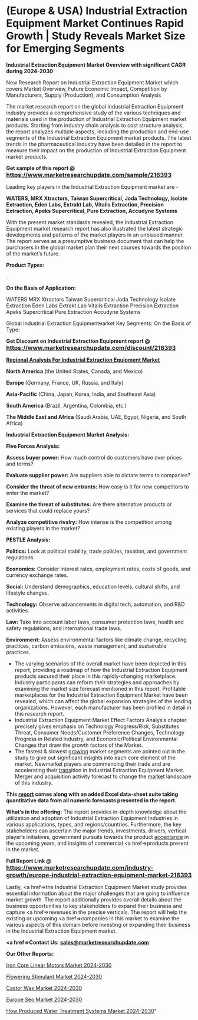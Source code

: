 # (Europe & USA) Industrial Extraction Equipment Market Continues Rapid Growth | Study Reveals Market Size for Emerging Segments

<strong>Industrial Extraction Equipment Market Overview with significant CAGR during 2024-2030</strong>

New Research Report on Industrial Extraction Equipment Market which covers Market Overview, Future Economic Impact, Competition by Manufacturers, Supply (Production), and Consumption Analysis

The market research report on the global Industrial Extraction Equipment industry provides a comprehensive study of the various techniques and materials used in the production of Industrial Extraction Equipment market products. Starting from industry chain analysis to cost structure analysis, the report analyzes multiple aspects, including the production and end-use segments of the Industrial Extraction Equipment market products. The latest trends in the pharmaceutical industry have been detailed in the report to measure their impact on the production of Industrial Extraction Equipment market products.

<strong>Get sample of this report @ <a href=https://www.marketresearchupdate.com/sample/216393><font size=3 color=#0000ff>https://www.marketresearchupdate.com/sample/216393</font></a></strong>

Leading key players in the Industrial Extraction Equipment market are -

<strong>WATERS, MRX Xtractors, Taiwan Supercritical, Joda Technology, Isolate Extraction, Eden Labs, Extrakt Lab, Vitalis Extraction, Precision Extraction, Apeks Supercritical, Pure Extraction, Accudyne Systems</strong>

With the present market standards revealed, the Industrial Extraction Equipment market research report has also illustrated the latest strategic developments and patterns of the market players in an unbiased manner. The report serves as a presumptive business document that can help the purchasers in the global market plan their next courses towards the position of the market’s future.

<strong>Product Types:</strong>

.

<strong>On the Basis of Application:</strong>

WATERS
MRX Xtractors
Taiwan Supercritical
Joda Technology
Isolate Extraction
Eden Labs
Extrakt Lab
Vitalis Extraction
Precision Extraction
Apeks Supercritical
Pure Extraction
Accudyne Systems

Global Industrial Extraction Equipmentarket Key Segments:
On the Basis of Type:

<strong>Get Discount on Industrial Extraction Equipment report @ <a href=https://www.marketresearchupdate.com/discount/216393><font size=3 color=#0000ff>https://www.marketresearchupdate.com/discount/216393</font></a></strong>

<strong><u><b>Regional Analysis For Industrial Extraction Equipment Market</b></u></strong>

<strong><b>North America</b></strong> (the United States, Canada, and Mexico)

<strong><b>Europe </b></strong>(Germany, France, UK, Russia, and Italy)

<strong><b>Asia-Pacific</b></strong> (China, Japan, Korea, India, and Southeast Asia)

<strong><b>South America</b></strong> (Brazil, Argentina, Colombia, etc.)

<strong><b>The Middle East and Africa</b></strong> (Saudi Arabia, UAE, Egypt, Nigeria, and South Africa)

<strong>Industrial Extraction Equipment Market Analysis:</strong>

<strong>Five Forces Analysis:</strong>

<strong>Assess buyer power:</strong> How much control do customers have over prices and terms?

<strong>Evaluate supplier power:</strong> Are suppliers able to dictate terms to companies?

<strong>Consider the threat of new entrants:</strong> How easy is it for new competitors to enter the market?

<strong>Examine the threat of substitutes:</strong> Are there alternative products or services that could replace yours?

<strong>Analyze competitive rivalry:</strong> How intense is the competition among existing players in the market?

<strong>PESTLE Analysis:</strong>

<strong>Politics:</strong> Look at political stability, trade policies, taxation, and government regulations.

<strong>Economics:</strong> Consider interest rates, employment rates, costs of goods, and currency exchange rates.

<strong>Social:</strong> Understand demographics, education levels, cultural shifts, and lifestyle changes.

<strong>Technology:</strong> Observe advancements in digital tech, automation, and R&D activities.

<strong>Law:</strong> Take into account labor laws, consumer protection laws, health and safety regulations, and international trade laws.

<strong>Environment:</strong> Assess environmental factors like climate change, recycling practices, carbon emissions, waste management, and sustainable practices.

<ul>
  <li>The varying scenarios of the overall market have been depicted in this report, providing a roadmap of how the Industrial Extraction Equipment products secured their place in this rapidly-changing marketplace. Industry participants can reform their strategies and approaches by examining the market size forecast mentioned in this report. Profitable marketplaces for the Industrial Extraction Equipment Market have been revealed, which can affect the global expansion strategies of the leading organizations. However, each manufacturer has been profiled in detail in this research report.</li>
  <li>Industrial Extraction Equipment Market Effect Factors Analysis chapter precisely gives emphasis on Technology Progress/Risk, Substitutes Threat, Consumer Needs/Customer Preference Changes, Technology Progress in Related Industry, and Economic/Political Environmental Changes that draw the growth factors of the Market.</li>
  <li>The fastest &amp; slowest <a href=ASDF991299>growing</a> market segments are pointed out in the study to give out significant insights into each core element of the market. Newmarket players are commencing their trade and are accelerating their <a href=>trans</a>ition in Industrial Extraction Equipment Market. Merger and acquisition activity forecast to change the <a href=>market</a> landscape of this industry.</li>
</ul>
<strong>This <a href=>report</a> comes along with an added Excel data-sheet suite taking quantitative data from all numeric forecasts presented in the report.</strong>

<strong>What’s in the offering:</strong> The report provides in-depth knowledge about the utilization and adoption of Industrial Extraction Equipment Industries in various applications, types, and regions/countries. Furthermore, the key stakeholders can ascertain the major trends, investments, drivers, vertical player’s initiatives, government pursuits towards the product <a href=ASDF881288>acceptance</a> in the upcoming years, and insights of commercial <a href=>products</a> present in the market.

<strong>Full Report Link @ <a href=https://www.marketresearchupdate.com/industry-growth/europe-industrial-extraction-equipment-market-216393><font size=3 color=#0000ff>https://www.marketresearchupdate.com/industry-growth/europe-industrial-extraction-equipment-market-216393</font></a></strong>

Lastly, <a href=>the</a> Industrial Extraction Equipment Market study provides essential information about the major challenges that are going to influence market growth. The report additionally provides overall details about the business opportunities to key stakeholders to expand their business and capture <a href=>revenues</a> in the precise verticals. The report will help the existing or upcoming <a href=>companies</a> in this market to examine the various aspects of this domain before investing or expanding their business in the Industrial Extraction Equipment market.

<strong><a href=><strong>Contact Us:</strong></a></strong>
<strong>sales@marketresearchupdate.com</strong>

<strong>Our Other Reports:</strong>

<a href=https://www.linkedin.com/pulse/iron-core-linear-motors-market-size-growth-set-surge-significantly>Iron Core Linear Motors Market 2024-2030</a>

<a href=https://www.linkedin.com/pulse/flowering-stimulant-market-outlooks-2023-size>Flowering Stimulant Market 2024-2030</a>

<a href=https://www.linkedin.com/pulse/castor-wax-market-2023-remarking-enormous-growth-recent>Castor Wax Market 2024-2030</a>

<a href=https://www.linkedin.com/pulse/europe-seo-market-growing-rapidly-latest-trend-1vtgf/>Europe Seo Market 2024-2030</a>

<a href=https://medium.com/@nitin.nandanwar678/how-produced-water-treatment-systems-market-will-witness-substantial-growth-in-the-upcoming-years-baf07b60c525>How Produced Water Treatment Systems Market 2024-2030</a>"
